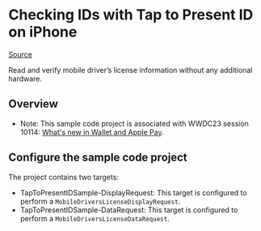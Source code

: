 # Checking IDs with Tap to Present ID on iPhone

[Source](https://developer.apple.com/documentation/proximityreader/checking-ids-with-tap-to-present-id-on-iphone)

Read and verify mobile driver’s license information without any additional hardware.

## Overview

- Note: This sample code project is associated with WWDC23 session 10114: [What's new in Wallet and Apple Pay](https://developer.apple.com/wwdc23/10114/).

## Configure the sample code project

The project contains two targets:

- TapToPresentIDSample-DisplayRequest: This target is configured to perform a ``MobileDriversLicenseDisplayRequest``.
- TapToPresentIDSample-DataRequest: This target is configured to perform a ``MobileDriversLicenseDataRequest``.
